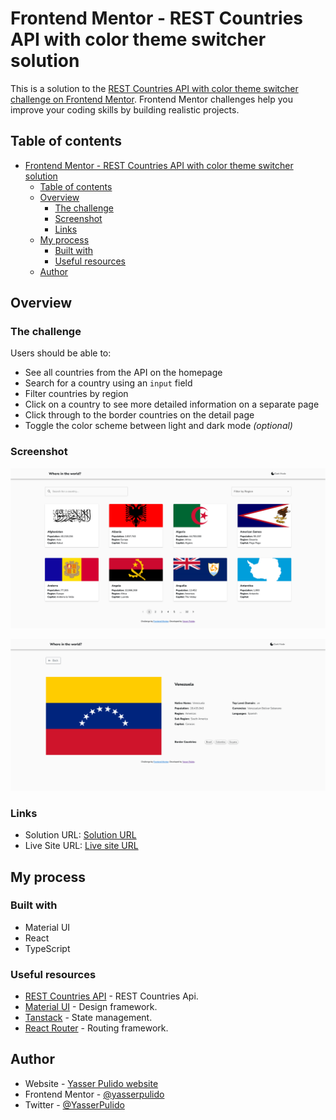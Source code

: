 # Frontend Mentor - REST Countries API with color theme switcher solution

This is a solution to the [REST Countries API with color theme switcher challenge on Frontend Mentor](https://www.frontendmentor.io/challenges/rest-countries-api-with-color-theme-switcher-5cacc469fec04111f7b848ca). Frontend Mentor challenges help you improve your coding skills by building realistic projects. 

## Table of contents

- [Frontend Mentor - REST Countries API with color theme switcher solution](#frontend-mentor---rest-countries-api-with-color-theme-switcher-solution)
  - [Table of contents](#table-of-contents)
  - [Overview](#overview)
    - [The challenge](#the-challenge)
    - [Screenshot](#screenshot)
    - [Links](#links)
  - [My process](#my-process)
    - [Built with](#built-with)
    - [Useful resources](#useful-resources)
  - [Author](#author)

## Overview

### The challenge

Users should be able to:

- See all countries from the API on the homepage
- Search for a country using an `input` field
- Filter countries by region
- Click on a country to see more detailed information on a separate page
- Click through to the border countries on the detail page
- Toggle the color scheme between light and dark mode *(optional)*

### Screenshot

![Home page](/src/assets/images/home-page.png)

![Detail page](/src/assets/images/detail-page.png)

### Links

- Solution URL: [Solution URL](https://github.com/yasserpulido/rest-countries-api-react)
- Live Site URL: [Live site URL](https://rest-countries-api-react-zeta.vercel.app/)

## My process

### Built with

- Material UI
- React
- TypeScript

### Useful resources

- [REST Countries API](https://restcountries.com/) - REST Countries Api.
- [Material UI](https://mui.com/) - Design framework.
- [Tanstack](https://tanstack.com/query/latest) - State management.
- [React Router](https://reactrouter.com/en/main) - Routing framework.

## Author

- Website - [Yasser Pulido website](https://yasserpulido.com/)
- Frontend Mentor - [@yasserpulido](https://www.frontendmentor.io/profile/yasserpulido)
- Twitter - [@YasserPulido](https://twitter.com/YasserPulido)
